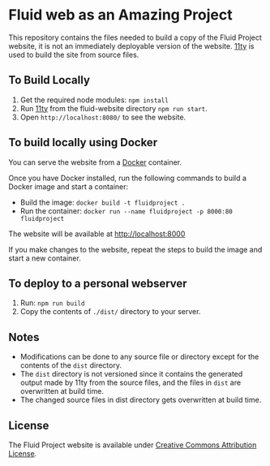 # Fluid web as an Amazing Project 

This repository contains the files needed to build a copy of the Fluid Project website,
it is not an immediately deployable version of the website.
[11ty](http://11ty.dev/) is used to build the site from source files.

## To Build Locally

1. Get the required node modules: `npm install`
2. Run [11ty](http://11ty.dev) from the fluid-website directory `npm run start`.
3. Open `http://localhost:8080/` to see the website.

## To build locally using Docker

You can serve the website from a [Docker](https://docs.docker.com/get-docker) container.

Once you have Docker installed, run the following commands to build a Docker image and start
a container:

* Build the image: `docker build -t fluidproject .`
* Run the container: `docker run --name fluidproject -p 8000:80 fluidproject`

The website will be available at [http://localhost:8000](http://localhost:8000)

If you make changes to the website, repeat the steps to build the image and start a new container.

## To deploy to a personal webserver

1. Run: `npm run build`
2. Copy the contents of `./dist/` directory to your server.

## Notes

* Modifications can be done to any source file or directory except for the contents of the `dist` directory.
* The `dist` directory is not versioned since it contains the generated output made by 11ty from the source files,
  and the files in `dist` are overwritten at build time.
* The changed source files in dist directory gets overwritten at build time.

## License

The Fluid Project website is available under [Creative Commons Attribution License](http://creativecommons.org/licenses/by/4.0/).
